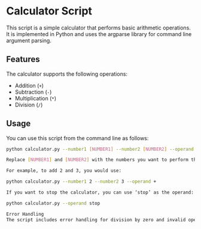 # Calculator Script

This script is a simple calculator that performs basic arithmetic operations. It is implemented in Python and uses the argparse library for command line argument parsing.

## Features

The calculator supports the following operations:
- Addition (`+`)
- Subtraction (`-`)
- Multiplication (`*`)
- Division (`/`)

## Usage

You can use this script from the command line as follows:

```bash
python calculator.py --number1 [NUMBER1] --number2 [NUMBER2] --operand [OPERAND]

Replace [NUMBER1] and [NUMBER2] with the numbers you want to perform the operation on, and replace [OPERAND] with the operation you want to perform. The operand can be +, -, *, or /.

For example, to add 2 and 3, you would use:

python calculator.py --number1 2 --number2 3 --operand +

If you want to stop the calculator, you can use ‘stop’ as the operand:

python calculator.py --operand stop

Error Handling
The script includes error handling for division by zero and invalid operands. If an error occurs, the script will print an error message and exit.